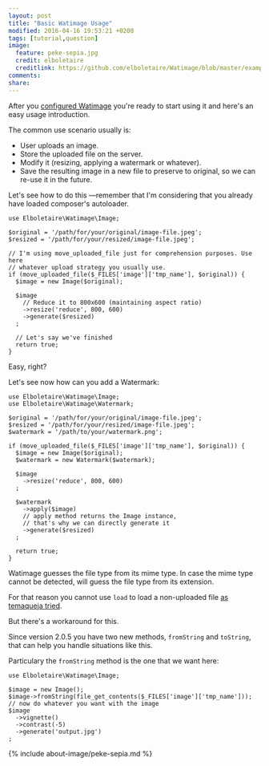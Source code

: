 ```yaml
---
layout: post
title: "Basic Watimage Usage"
modified: 2016-04-16 19:53:21 +0200
tags: [tutorial,question]
image:
  feature: peke-sepia.jpg
  credit: elboletaire
  creditlink: https://github.com/elboletaire/Watimage/blob/master/examples/files/LICENSE
comments:
share:
---
```


After you [configured Watimage](./usage/setup) you're ready to start using it and
here's an easy usage introduction.

The common use scenario usually is:

- User uploads an image.
- Store the uploaded file on the server.
- Modify it (resizing, applying a watermark or whatever).
- Save the resulting image in a new file to preserve to original, so we can
  re-use it in the future.

Let's see how to do this —remember that I'm considering that you already have
loaded composer's autoloader.

~~~php?start_inline=1
use Elboletaire\Watimage\Image;

$original = '/path/for/your/original/image-file.jpeg';
$resized = '/path/for/your/resized/image-file.jpeg';

// I'm using move_uploaded_file just for comprehension purposes. Use here
// whatever upload strategy you usually use.
if (move_uploaded_file($_FILES['image']['tmp_name'], $original)) {
  $image = new Image($original);

  $image
    // Reduce it to 800x600 (maintaining aspect ratio)
    ->resize('reduce', 800, 600)
    ->generate($resized)
  ;

  // Let's say we've finished
  return true;
}
~~~

Easy, right?

Let's see now how can you add a Watermark:

~~~php?start_inline=1
use Elboletaire\Watimage\Image;
use Elboletaire\Watimage\Watermark;

$original = '/path/for/your/original/image-file.jpeg';
$resized = '/path/for/your/resized/image-file.jpeg';
$watermark = '/path/to/your/watermark.png';

if (move_uploaded_file($_FILES['image']['tmp_name'], $original)) {
  $image = new Image($original);
  $watermark = new Watermark($watermark);

  $image
    ->resize('reduce', 800, 600)
  ;

  $watermark
    ->apply($image)
    // apply method returns the Image instance,
    // that's why we can directly generate it
    ->generate($resized)
  ;

  return true;
}
~~~

Watimage guesses the file type from its mime type. In case the mime type cannot
be detected, will guess the file type from its extension.

For that reason you cannot use `load` to load a non-uploaded file
[as temaqueja tried](https://github.com/elboletaire/Watimage/issues/2).

But there's a workaround for this.

Since version 2.0.5 you have two new methods, `fromString` and `toString`, that
can help you handle situations like this.

Particulary the `fromString` method is the one that we want here:

~~~php?start_inline=1
use Elboletaire\Watimage\Image;

$image = new Image();
$image->fromString(file_get_contents($_FILES['image']['tmp_name']));
// now do whatever you want with the image
$image
  ->vignette()
  ->contrast(-5)
  ->generate('output.jpg')
;
~~~

{% include about-image/peke-sepia.md %}
